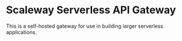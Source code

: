 # Scaleway Serverless API Gateway

This is a self-hosted gateway for use in building larger serverless applications.
